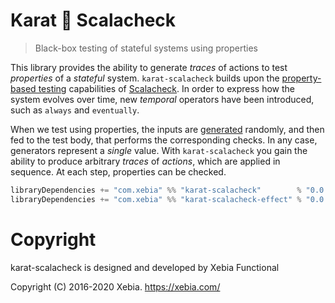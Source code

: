 # Karat 💜 Scalacheck

> Black-box testing of stateful systems using properties

This library provides the ability to generate _traces_ of actions to test _properties_ of a _stateful_ system.
`karat-scalacheck` builds upon the [property-based testing](https://github.com/typelevel/scalacheck/blob/main/doc/UserGuide.md)
capabilities of [Scalacheck](https://scalacheck.org/). In order to express how the system evolves over time, new
_temporal_ operators have been introduced, such as `always` and `eventually`.

When we test using properties, the inputs are [generated](https://github.com/typelevel/scalacheck/blob/main/doc/UserGuide.md#generators)
randomly, and then fed to the test body, that performs the corresponding checks. In any case, generators represent a
_single_ value. With `karat-scalacheck` you gain the ability to produce arbitrary _traces_ of _actions_, which are applied
in sequence. At each step, properties can be checked.

```scala
libraryDependencies += "com.xebia" %% "karat-scalacheck"        % "0.0.3" % Test
libraryDependencies += "com.xebia" %% "karat-scalacheck-effect" % "0.0.3" % Test
```

# Copyright

karat-scalacheck is designed and developed by Xebia Functional

Copyright (C) 2016-2020 Xebia. <https://xebia.com/>